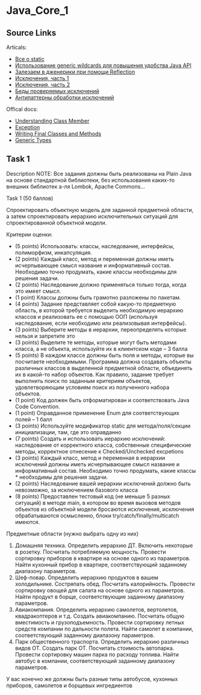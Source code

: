 # Java_Core_1

## Source Links

Articals:

* <a href="https://www.journaldev.com/1365/static-keyword-in-java">Все о static</a>
* <a href="https://habrahabr.ru/post/207360/">Использование generic wildcards для повышения удобства Java API</a>
* <a href="https://habrahabr.ru/post/66593/">Залезаем в дженерики при помощи Reflection</a>
* <a href="https://habrahabr.ru/company/golovachcourses/blog/223821/">Исключения, часть 1</a>
* <a href="https://habrahabr.ru/company/golovachcourses/blog/225585/">Исключения, часть 2</a>
* <a href="https://habrahabr.ru/post/268683/">Беды проверяемых исключений</a>
* <a href="https://habrahabr.ru/post/337536/">Антипаттерны обработки исключений</a>

Offical docs:

* <a href="https://docs.oracle.com/javase/tutorial/java/javaOO/classvars.html">Understanding Class Member</a>
* <a href="https://docs.oracle.com/javase/tutorial/essential/exceptions/">Exception</a>
* <a href="https://docs.oracle.com/javase/tutorial/java/IandI/final.html">Writing Final Classes and Methods</a>
* <a href="https://docs.oracle.com/javase/tutorial/java/generics/types.html">Generic Types</a>

## Task 1

Description
NOTE: Все задания должны быть реализованы на Plain Java на основе стандартной библиотеки, без использования каких-то внешних библиотек а-ля Lombok, Apache Commons…

Task 1 (50 баллов)

Спроектировать объектную модель для заданной предметной области, а затем спроектировать иерархию исключительных ситуаций для спроектированной объектной модели.

 

Критерии оценки:

* (5 points) Использовать: классы, наследование, интерфейсы, полиморфизм, инкапсуляция.
* (2 points) Каждый класс, метод и переменная должны иметь исчерпывающее смысл название и информативный состав. Необходимо точно продумать, какие классы необходимы для решения задачи.
* (2 points) Наследование должно применяться только тогда, когда это имеет смысл.
* (1 point) Классы должны быть грамотно разложены по пакетам.
* (4 points) Задание представляет собой какую-то предметную область, в которой требуется выделить необходимую иерархию классов и реализовать ее с помощью ООП (используя наследование, если необходимо или реализовывая интерфейсы).
* (3 points) Выберите методы в иерархии, переопределять которые нельзя и запретите это
* (3 points) Выделите те методы, которые могут быть методами класса, а не объекта, используйте их в клиентском коде – 3 балла
* (5 points) В каждом классе должны быть поля и методы, которые вы посчитаете необходимыми. Программа должна создавать объекты различных классов в выделенной предметной области, объединять их в какой-то набор объектов. Как правило, задание требует выполнить поиск по заданным критериям объектов, удовлетворяющим условиям поиск из полученного набора объектов. 
* (1 point) Код должен быть отформатирован и соответствовать Java Code Convention.
* (1 point) Оправданное применение Enum для соответствующих полей – 1 балл
* (3 points) Используйте модификатор static для метода/поля/секции инициализации, там, где это оправданно
* (7 points) Создать и использовать иерархию исключений: наследование от корректного класса, собственные специфические методы, корректное отнесение к Checked/Unchecked excpetions
* (3 points) Каждый класс, метод и переменная в иерархии исключений должны иметь исчерпывающее смысл название и информативный состав. Необходимо точно продумать, какие классы * необходимы для решения задачи.
* (2 points) Наследование вашей иерархии исключений должно быть невозможно, за исключением базового класса
* (8 points) Предоставлен тестовый код (не меньше 5 разных ситуаций) в методе main, в котором во время вызовов методов объектов из объектной модели бросаются исключения, исключения обрабатываются осмысленно, блоки try/catch/finally/multicatch имеются.
 
Предметные области (нужно выбрать одну из них)

1.   Домашняя техника. Определить иерархию ДТ. Включить некоторые в розетку. Посчитать потребляемую мощность. Провести сортировку приборов в квартире на основе одного из параметров. Найти кухонный прибор в квартире, соответствующий заданному диапазону параметров.
2.   Шеф-повар. Определить иерархию продуктов в вашем холодильнике. Состряпать обед. Посчитать калорийность. Провести сортировку овощей для салата на основе одного из параметров. Найти продукт в борще, соответствующие заданному диапазону параметров.
3.   Авиакомпания. Определить иерархию самолетов, вертолетов, квадракоптеров и т.д. Создать авиакомпанию. Посчитать общую вместимость и грузоподъемность. Провести сортировку летных средств компании по дальности полета. Найти самолет в компании, соответствующий заданному диапазону параметров.
4.   Парк общественного траспорта. Определить иерархию различныз видов ОТ. Создать парк ОТ. Посчитать стоимость автопарка. Провести сортировку машин парка по расходу топлива. Найти автобус в компании, соответствующий заданному диапазону параметров.

У вас конечно же должны быть разные типы автобусов, кухонных приборов, самолетов и борщевых ингредиентов
